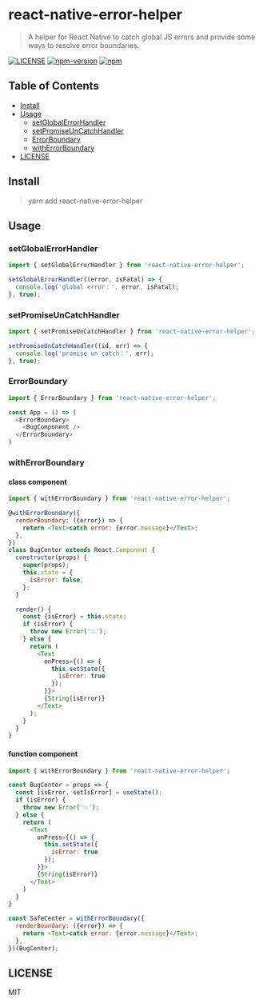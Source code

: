 # react-native-error-helper

> A helper for React Native to catch global JS errors and provide some ways to resolve error boundaries.


[![LICENSE](https://img.shields.io/badge/license-MIT-blue)](./LICENSE)
[![npm-version](https://img.shields.io/npm/v/react-native-error-helper)](https://www.npmjs.com/package/react-native-error-helper)
[![npm](https://img.shields.io/npm/dm/react-native-error-helper.svg)](https://www.npmjs.com/package/react-native-error-helper)


<!-- [![https://nodei.co/npm/react-native-error-helper.png?downloads=true&downloadRank=true&stars=true](https://nodei.co/npm/react-native-error-helper.png?downloads=true&downloadRank=true&stars=true)](https://www.npmjs.com/package/react-native-error-helper) -->


## Table of Contents
- [Install](#Install)
- [Usage](#Usage)
  - [setGlobalErrorHandler](#setGlobalErrorHandler)
  - [setPromiseUnCatchHandler](#setPromiseUnCatchHandler)
  - [ErrorBoundary](#ErrorBoundary)
  - [withErrorBoundary](#withErrorBoundary)
- [LICENSE](#LICENSE)


## Install

> yarn add react-native-error-helper

## Usage

### setGlobalErrorHandler

```js
import { setGlobalErrorHandler } from 'react-native-error-helper';

setGlobalErrorHandler((error, isFatal) => {
  console.log('global error：', error, isFatal);
}, true);
```

### setPromiseUnCatchHandler

```js
import { setPromiseUnCatchHandler } from 'react-native-error-helper';

setPromiseUnCatchHandler((id, err) => {
  console.log('promise un catch：', err);
}, true);
```

### ErrorBoundary

```js
import { ErrorBoundary } from 'react-native-error-helper';

const App = () => (
  <ErrorBoundary>
    <BugComponent />
  </ErrorBoundary>
)
```

### withErrorBoundary

#### class component

```js
import { withErrorBoundary } from 'react-native-error-helper';

@withErrorBoundary({
  renderBoundary: ({error}) => {
    return <Text>catch error: {error.message}</Text>;
  },
})
class BugCenter extends React.Component {
  constructor(props) {
    super(props);
    this.state = {
      isError: false,
    };
  }

  render() {
    const {isError} = this.state;
    if (isError) {
      throw new Error('💥');
    } else {
      return (
        <Text
          onPress={() => {
            this.setState({
              isError: true
            });
          }}>
          {String(isError)}
        </Text>
      );
    }
  }
}
```
#### function component

```js
import { withErrorBoundary } from 'react-native-error-helper';

const BugCenter = props => {
  const [isError, setIsError] = useState();
  if (isError) {
    throw new Error('💥');
  } else {
    return (
      <Text
        onPress={() => {
          this.setState({
            isError: true
          });
        }}>
        {String(isError)}
      </Text>
    )
  }
}

const SafeCenter = withErrorBoundary({
  renderBoundary: ({error}) => {
    return <Text>catch error: {error.message}</Text>;
  },
})(BugCenter);
```

## LICENSE

MIT
